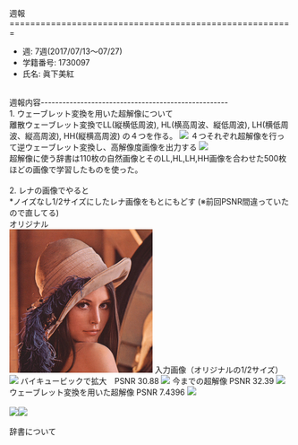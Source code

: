 週報 =======================================================  
* 週: 7週(2017/07/13〜07/27)
* 学籍番号: 1730097 
* 氏名: 眞下美紅 <br>
<br>
週報内容----------------------------------------------------  <br>
1. ウェーブレット変換を用いた超解像について <br>
離散ウェーブレット変換でLL(縦横低周波), HL(横高周波、縦低周波), LH(横低周波、縦高周波), HH(縦横高周波) の４つを作る。
<img src="https://raw.githubusercontent.com/mashimomiku/code/master/image/%E3%82%A6%E3%82%A7%E3%83%BC%E3%83%96%E3%83%AC%E3%83%83%E3%83%88%E5%88%86%E8%A7%A3.png">
４つそれぞれ超解像を行って逆ウェーブレット変換し、高解像度画像を出力する
<img src="https://raw.githubusercontent.com/mashimomiku/code/master/image/%E5%9B%B3.png">
<br>
超解像に使う辞書は110枚の自然画像とそのLL,HL,LH,HH画像を合わせた500枚ほどの画像で学習したものを使った。<br><br>
2. レナの画像でやると <br>
*ノイズなし1/2サイズにしたレナ画像をもとにもどす (※前回PSNR間違っていたので直してる) <br>
オリジナル <br>  
<img src="https://raw.githubusercontent.com/mashimomiku/ScSR/master/Data/Testing/gnd.bmp">
入力画像（オリジナルの1/2サイズ）    
<img src="https://raw.githubusercontent.com/mashimomiku/code/master/Data/Testing/input.bmp">
バイキュービックで拡大　PSNR 30.88
<img src="https://raw.githubusercontent.com/mashimomiku/code/master/image/bicu30%2C8820.bmp">
今までの超解像 PSNR 32.39                     
<img src="https://raw.githubusercontent.com/mashimomiku/code/master/image/nonoiseSR.bmp">
ウェーブレット変換を用いた超解像  PSNR 7.4396   
<img src="https://raw.githubusercontent.com/mashimomiku/code/master/image/nonoisewSR.bmp">
<br>
<br>
<img src="https://raw.githubusercontent.com/mashimomiku/code/master/image/kakudai2.bmp"><img src="https://raw.githubusercontent.com/mashimomiku/code/master/image/kakudai1.bmp">


辞書について
